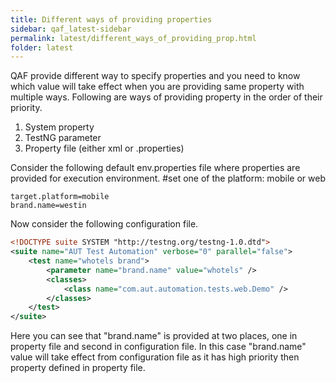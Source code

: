 ```yaml
---
title: Different ways of providing properties
sidebar: qaf_latest-sidebar
permalink: latest/different_ways_of_providing_prop.html
folder: latest
---
```



QAF provide different way to specify properties and you need to know which value will take effect when you are providing same property with multiple ways.
Following are ways of providing property in the order of their priority.

1. System property
2. TestNG parameter
3. Property file (either xml or .properties)

Consider the following default env.properties file where properties are provided for execution environment.
#set one of the platform: mobile or web

```properties
target.platform=mobile
brand.name=westin
```

 Now consider the following configuration file.

```xml 
<!DOCTYPE suite SYSTEM "http://testng.org/testng-1.0.dtd">
<suite name="AUT Test Automation" verbose="0" parallel="false">
    <test name="whotels brand">
        <parameter name="brand.name" value="whotels" />
        <classes>
            <class name="com.aut.automation.tests.web.Demo" />
        </classes>
    </test>
</suite>
```

Here you can see that "brand.name" is provided at two places, one in property file and second in configuration file. In this case "brand.name" value will take effect from configuration file as it has high priority then property defined in property file.

 
